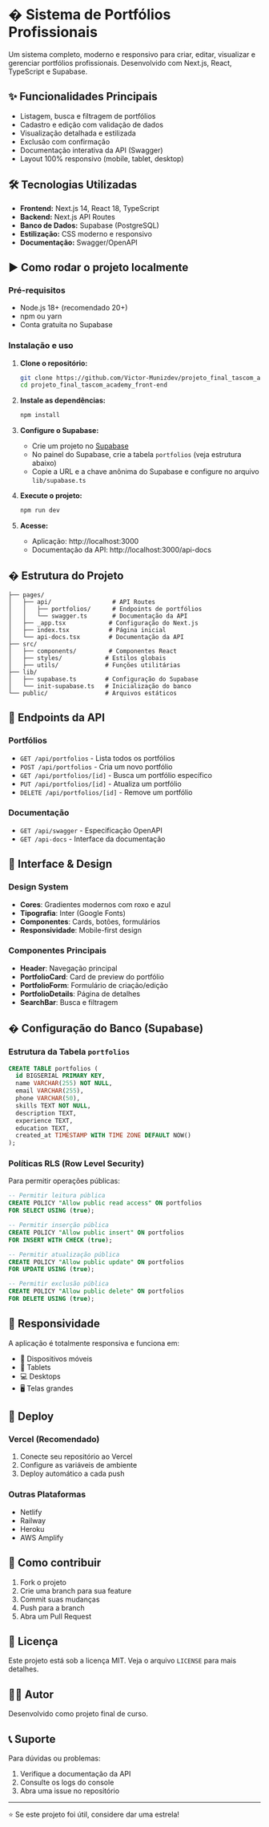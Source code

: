 
# � Sistema de Portfólios Profissionais

Um sistema completo, moderno e responsivo para criar, editar, visualizar e gerenciar portfólios profissionais. Desenvolvido com Next.js, React, TypeScript e Supabase.


## ✨ Funcionalidades Principais


- Listagem, busca e filtragem de portfólios
- Cadastro e edição com validação de dados
- Visualização detalhada e estilizada
- Exclusão com confirmação
- Documentação interativa da API (Swagger)
- Layout 100% responsivo (mobile, tablet, desktop)


## 🛠️ Tecnologias Utilizadas

- **Frontend:** Next.js 14, React 18, TypeScript
- **Backend:** Next.js API Routes
- **Banco de Dados:** Supabase (PostgreSQL)
- **Estilização:** CSS moderno e responsivo
- **Documentação:** Swagger/OpenAPI


## ▶️ Como rodar o projeto localmente


### Pré-requisitos
- Node.js 18+ (recomendado 20+)
- npm ou yarn
- Conta gratuita no Supabase


### Instalação e uso

1. **Clone o repositório:**
   ```bash
   git clone https://github.com/Victor-Munizdev/projeto_final_tascom_academy_front-end
   cd projeto_final_tascom_academy_front-end
   ```

2. **Instale as dependências:**
   ```bash
   npm install
   ```

3. **Configure o Supabase:**
   - Crie um projeto no [Supabase](https://supabase.com)
   - No painel do Supabase, crie a tabela `portfolios` (veja estrutura abaixo)
   - Copie a URL e a chave anônima do Supabase e configure no arquivo `lib/supabase.ts`

4. **Execute o projeto:**
   ```bash
   npm run dev
   ```

5. **Acesse:**
   - Aplicação: http://localhost:3000
   - Documentação da API: http://localhost:3000/api-docs


## � Estrutura do Projeto

```
├── pages/
│   ├── api/                 # API Routes
│   │   ├── portfolios/      # Endpoints de portfólios
│   │   └── swagger.ts       # Documentação da API
│   ├── _app.tsx            # Configuração do Next.js
│   ├── index.tsx           # Página inicial
│   └── api-docs.tsx        # Documentação da API
├── src/
│   ├── components/         # Componentes React
│   ├── styles/            # Estilos globais
│   ├── utils/             # Funções utilitárias
├── lib/
│   ├── supabase.ts        # Configuração do Supabase
│   └── init-supabase.ts   # Inicialização do banco
└── public/                # Arquivos estáticos
```


## 🔌 Endpoints da API

### Portfólios
- `GET /api/portfolios` - Lista todos os portfólios
- `POST /api/portfolios` - Cria um novo portfólio
- `GET /api/portfolios/[id]` - Busca um portfólio específico
- `PUT /api/portfolios/[id]` - Atualiza um portfólio
- `DELETE /api/portfolios/[id]` - Remove um portfólio

### Documentação
- `GET /api/swagger` - Especificação OpenAPI
- `GET /api-docs` - Interface da documentação


## 🎨 Interface & Design

### Design System
- **Cores**: Gradientes modernos com roxo e azul
- **Tipografia**: Inter (Google Fonts)
- **Componentes**: Cards, botões, formulários
- **Responsividade**: Mobile-first design

### Componentes Principais
- **Header**: Navegação principal
- **PortfolioCard**: Card de preview do portfólio
- **PortfolioForm**: Formulário de criação/edição
- **PortfolioDetails**: Página de detalhes
- **SearchBar**: Busca e filtragem


## �️ Configuração do Banco (Supabase)

### Estrutura da Tabela `portfolios`

```sql
CREATE TABLE portfolios (
  id BIGSERIAL PRIMARY KEY,
  name VARCHAR(255) NOT NULL,
  email VARCHAR(255),
  phone VARCHAR(50),
  skills TEXT NOT NULL,
  description TEXT,
  experience TEXT,
  education TEXT,
  created_at TIMESTAMP WITH TIME ZONE DEFAULT NOW()
);
```

### Políticas RLS (Row Level Security)

Para permitir operações públicas:

```sql
-- Permitir leitura pública
CREATE POLICY "Allow public read access" ON portfolios
FOR SELECT USING (true);

-- Permitir inserção pública
CREATE POLICY "Allow public insert" ON portfolios
FOR INSERT WITH CHECK (true);

-- Permitir atualização pública
CREATE POLICY "Allow public update" ON portfolios
FOR UPDATE USING (true);

-- Permitir exclusão pública
CREATE POLICY "Allow public delete" ON portfolios
FOR DELETE USING (true);
```


## 📱 Responsividade

A aplicação é totalmente responsiva e funciona em:
- 📱 Dispositivos móveis
- 📱 Tablets
- 💻 Desktops
- 🖥️ Telas grandes


## 🚀 Deploy

### Vercel (Recomendado)
1. Conecte seu repositório ao Vercel
2. Configure as variáveis de ambiente
3. Deploy automático a cada push

### Outras Plataformas
- Netlify
- Railway
- Heroku
- AWS Amplify


## 🤝 Como contribuir

1. Fork o projeto
2. Crie uma branch para sua feature
3. Commit suas mudanças
4. Push para a branch
5. Abra um Pull Request


## 📄 Licença

Este projeto está sob a licença MIT. Veja o arquivo `LICENSE` para mais detalhes.


## 👨‍💻 Autor

Desenvolvido como projeto final de curso.


## 📞 Suporte

Para dúvidas ou problemas:
1. Verifique a documentação da API
2. Consulte os logs do console
3. Abra uma issue no repositório

---

⭐ Se este projeto foi útil, considere dar uma estrela!
